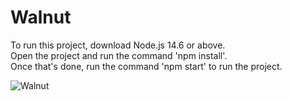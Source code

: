 # Walnut
To run this project, download Node.js 14.6 or above.\
Open the project and run the command 'npm install'.\
Once that's done, run the command 'npm start' to run the project.

![Walnut](https://i.gyazo.com/091a3bec15618f5b909daac535f8f387.png)
